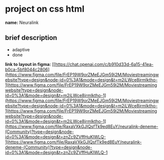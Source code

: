 # project on css html
**name:** Neuralink

## brief description
   - adaptive
   - done

**link to layout in figma:** [[https://chat.openai.com/c/b910d33d-6a15-41ea-b0ca-5bf8044c2806](https://www.figma.com/file/FrEP19W9orZMeEJGm59i2M/Moviestreamingwebsite?type=design&node-id=0%3A1&mode=design&t=m2iLWce8jrmlktho-1)https://www.figma.com/file/FrEP19W9orZMeEJGm59i2M/Moviestreamingwebsite?type=design&node-id=0%3A1&mode=design&t=m2iLWce8jrmlktho-1](https://www.figma.com/file/FrEP19W9orZMeEJGm59i2M/Moviestreamingwebsite?type=design&node-id=0%3A1&mode=design&t=m2iLWce8jrmlktho-1)https://www.figma.com/file/FrEP19W9orZMeEJGm59i2M/Moviestreamingwebsite?type=design&node-id=0%3A1&mode=design&t=m2iLWce8jrmlktho-1](https://www.figma.com/file/RaxaVXkGJIQsfTk9ed8EuY/neuralink-deneme-(Community)?type=design&node-id=0%3A1&mode=design&t=znZc9ZVffHuKlWLQ-1)https://www.figma.com/file/RaxaVXkGJIQsfTk9ed8EuY/neuralink-deneme-(Community)?type=design&node-id=0%3A1&mode=design&t=znZc9ZVffHuKlWLQ-1
